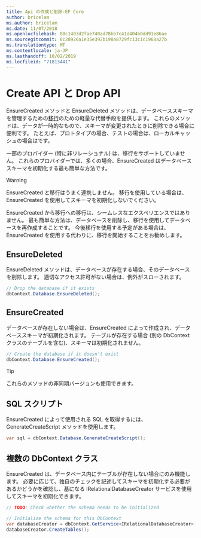 ```yaml
---
title: Api の作成と削除-EF Core
author: bricelam
ms.author: bricelam
ms.date: 11/07/2018
ms.openlocfilehash: 88c1403d2fae740ad78bb7c41d404b0dd91e86ae
ms.sourcegitcommit: 6c28926a1e35e392b198a8729fc13c1c1968a27b
ms.translationtype: MT
ms.contentlocale: ja-JP
ms.lasthandoff: 10/02/2019
ms.locfileid: "71813441"
---
```

# <a name="create-and-drop-apis"></a>Create API と Drop API

EnsureCreated メソッドと EnsureDeleted メソッドは、データベーススキーマを管理するための[移行](migrations/index.md)のための軽量な代替手段を提供します。 これらのメソッドは、データが一時的なもので、スキーマが変更されたときに削除できる場合に便利です。 たとえば、プロトタイプの場合、テストの場合は、ローカルキャッシュの場合はです。

一部のプロバイダー (特に非リレーショナル) は、移行をサポートしていません。 これらのプロバイダーでは、多くの場合、EnsureCreated はデータベーススキーマを初期化する最も簡単な方法です。

> [!WARNING]
> EnsureCreated と移行はうまく連携しません。 移行を使用している場合は、EnsureCreated を使用してスキーマを初期化しないでください。

EnsureCreated から移行への移行は、シームレスなエクスペリエンスではありません。 最も簡単な方法は、データベースを削除し、移行を使用してデータベースを再作成することです。 今後移行を使用する予定がある場合は、EnsureCreated を使用する代わりに、移行を開始することをお勧めします。

## <a name="ensuredeleted"></a>EnsureDeleted

EnsureDeleted メソッドは、データベースが存在する場合、そのデータベースを削除します。 適切なアクセス許可がない場合は、例外がスローされます。

``` csharp
// Drop the database if it exists
dbContext.Database.EnsureDeleted();
```

## <a name="ensurecreated"></a>EnsureCreated

データベースが存在しない場合は、EnsureCreated によって作成され、データベーススキーマが初期化されます。 テーブルが存在する場合 (別の DbContext クラスのテーブルを含む)、スキーマは初期化されません。

``` csharp
// Create the database if it doesn't exist
dbContext.Database.EnsureCreated();
```

> [!TIP]
> これらのメソッドの非同期バージョンも使用できます。

## <a name="sql-script"></a>SQL スクリプト

EnsureCreated によって使用される SQL を取得するには、GenerateCreateScript メソッドを使用します。

``` csharp
var sql = dbContext.Database.GenerateCreateScript();
```

## <a name="multiple-dbcontext-classes"></a>複数の DbContext クラス

EnsureCreated は、データベース内にテーブルが存在しない場合にのみ機能します。 必要に応じて、独自のチェックを記述してスキーマを初期化する必要があるかどうかを確認し、基になる IRelationalDatabaseCreator サービスを使用してスキーマを初期化できます。

``` csharp
// TODO: Check whether the schema needs to be initialized

// Initialize the schema for this DbContext
var databaseCreator = dbContext.GetService<IRelationalDatabaseCreator>();
databaseCreator.CreateTables();
```
